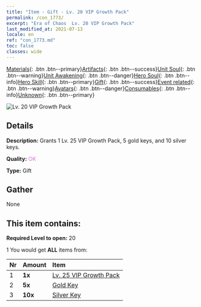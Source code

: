 ```yaml
---
title: "Item - Gift - Lv. 20 VIP Growth Pack"
permalink: /con_1773/
excerpt: "Era of Chaos  Lv. 20 VIP Growth Pack"
last_modified_at: 2021-07-13
locale: en
ref: "con_1773.md"
toc: false
classes: wide
---
```

 [Materials](/Items/){: .btn .btn--primary}[Artifacts](/Items/Artifacts/){: .btn .btn--success}[Unit Soul](/Items/UnitSoul/){: .btn .btn--warning}[Unit Awakening](/Items/UnitAwakening/){: .btn .btn--danger}[Hero Soul](/Items/HeroSoul/){: .btn .btn--info}[Hero Skill](/Items/HeroSkill/){: .btn .btn--primary}[Gift](/Items/Gift/){: .btn .btn--success}[Event related](/Items/Events/){: .btn .btn--warning}[Avatars](/Items/Avatars/){: .btn .btn--danger}[Consumables](/Items/Consumables/){: .btn .btn--info}[Unknown](/Items/Unknown/){: .btn .btn--primary}

 ![Lv. 20 VIP Growth Pack](/images/t/i_907220.png)

## Details
 **Description:** Grants 1 Lv. 25 VIP Growth Pack, 5 gold keys, and 10 silver keys.

 **Quality:** <span style="color: #DA70D6">OK</span>

 **Type:** Gift

## Gather

  None

## This item contains:

 **Required Level to open:** 20

 1 You would get **ALL** items  from:

  | Nr | Amount |     Item    |
  |:---|:-------|:------------|
  | 1 |  **1x** | [Lv. 25 VIP Growth Pack](/Items/con_1774/) |  | 
  | 2 |  **5x** | [Gold Key](/Items/con_783/) |  | 
  | 3 |  **10x** | [Silver Key](/Items/con_693/) |  | 
